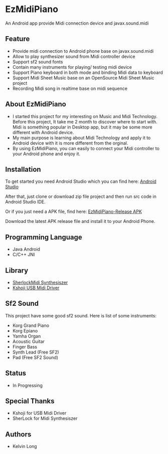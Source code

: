 # EzMidiPiano

An Android app provide Midi connection device and javax.sound.midi

## Feature
- Provide midi connection to Android phone base on javax.sound.midi
- Allow to play synthesizer sound from Midi controller device
- Support sf2 sound fonts
- Contain many instruments for playing/ testing midi device
- Support Piano keyboard in both mode and binding Midi data to keyboard
- Support Midi Sheet Music base on an OpenSource Midi Sheet Music project
- Recording Midi song in realtime base on midi sequence 


## About EzMidiPiano
- I started this project for my interesting on Music and Midi Technology. Before this project, It take me 2 month to discover
where to start with. Midi is something popular in Desktop app, but it may be some more different with Android device.
- My main purpose is learning about Midi Technology and apply it to Android device with it is more different from the orginal.
- By using EzMidiPiano, you can easily to connect your Midi controller to your Android phone and enjoy it.



## Installation
To get started you need Android Studio which you can find here: 
[Android Studio](https://developer.android.com/studio)

After that, just clone or download zip file project and then run src code in Android Studio IDE.

Or if you just need a APK file, find here:
[EzMidiPiano-Release APK](https://github.com/LongKelvin/EzMidiPiano/releases) 

Download the latest APK release file and install it to your Android Phone.


## Programming Language
- Java Android
- C/C++ JNI

## Library
- [SherlockMidi Synthesiszer]((https://github.com/KyoSherlock/MidiDriver))
- [Kshoji USB Midi Driver]((https://github.com/kshoji/javax.sound.midi-for-Android) )


## Sf2 Sound
This project have some good sf2 sound. Here is list of some instruments: 
- Korg Grand Piano
- Korg Epiano
- Yamha Organ
- Acoustic Guitar
- Finger Bass
- Synth Lead (Free SF2)
- Pad (Free SF2 Sound)

## Status
- In Progressing

## Special Thanks
+ Kshoji for USB Midi Driver
+ SherLock for Midi Synthesiszer

## Authors
+ Kelvin Long
